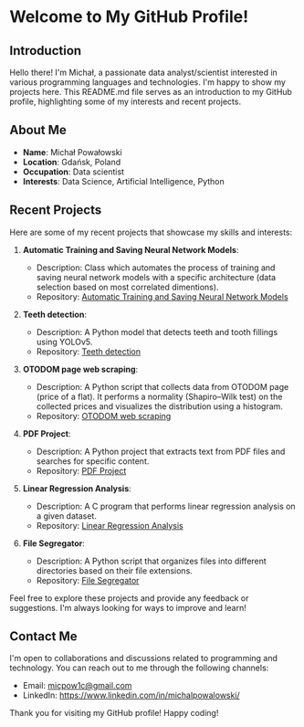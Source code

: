 # Welcome to My GitHub Profile!

## Introduction

Hello there! I'm Michał, a passionate data analyst/scientist interested in various programming languages and technologies. I'm happy to show my projects here. This README.md file serves as an introduction to my GitHub profile, highlighting some of my interests and recent projects.

## About Me

- **Name**: Michał Powałowski
- **Location**: Gdańsk, Poland
- **Occupation**: Data scientist
- **Interests**: Data Science, Artificial Intelligence, Python

## Recent Projects

Here are some of my recent projects that showcase my skills and interests:

1. **Automatic Training and Saving Neural Network Models**:
   - Description: Class which automates the process of training and saving neural network models with a specific        architecture (data selection based on most correlated dimentions).
   - Repository: [Automatic Training and Saving Neural Network Models](https://github.com/micpow1cc/auto_neuralnetwork_train_and_save)
  
2. **Teeth detection**:
   - Description: A Python model that detects teeth and tooth fillings using YOLOv5.
   - Repository: [Teeth detection](https://github.com/micpow1cc/Pantomograph_teeth_counting)

5. **OTODOM page web scraping**:
   - Description: A Python script that collects data from OTODOM page (price of a flat). It performs a normality (Shapiro–Wilk test) on the collected prices and visualizes the distribution using a histogram.
   - Repository: [OTODOM web scraping](https://github.com/micpow1cc/WEB_SCRAPING_OTODOM)
3. **PDF Project**:
   - Description: A Python project that extracts text from PDF files and searches for specific content.
   - Repository: [PDF Project](https://github.com/your-username/pdf-project)

4. **Linear Regression Analysis**:
   - Description: A C program that performs linear regression analysis on a given dataset.
   - Repository: [Linear Regression Analysis](https://github.com/your-username/linear-regression)

5. **File Segregator**:
   - Description: A Python script that organizes files into different directories based on their file extensions.
   - Repository: [File Segregator](https://github.com/your-username/file-segregator)


Feel free to explore these projects and provide any feedback or suggestions. I'm always looking for ways to improve and learn!

## Contact Me

I'm open to collaborations and discussions related to programming and technology. You can reach out to me through the following channels:

- Email: micpow1c@gmail.com
- LinkedIn: https://www.linkedin.com/in/michalpowalowski/


Thank you for visiting my GitHub profile! Happy coding!
